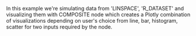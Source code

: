 In this example we're simulating data from 'LINSPACE', 'R_DATASET' and visualizing them with COMPOSITE node which creates a Plotly combination of visualizations depending on user's choice from line, bar, histogram, scatter for two inputs required by the node.

